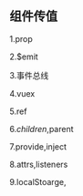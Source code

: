 ## 组件传值

1.prop

2.$emit

3.事件总线

4.vuex

5.ref

6.$children,$parent

7.provide,inject

8.attrs,listeners

9.localStoarge,